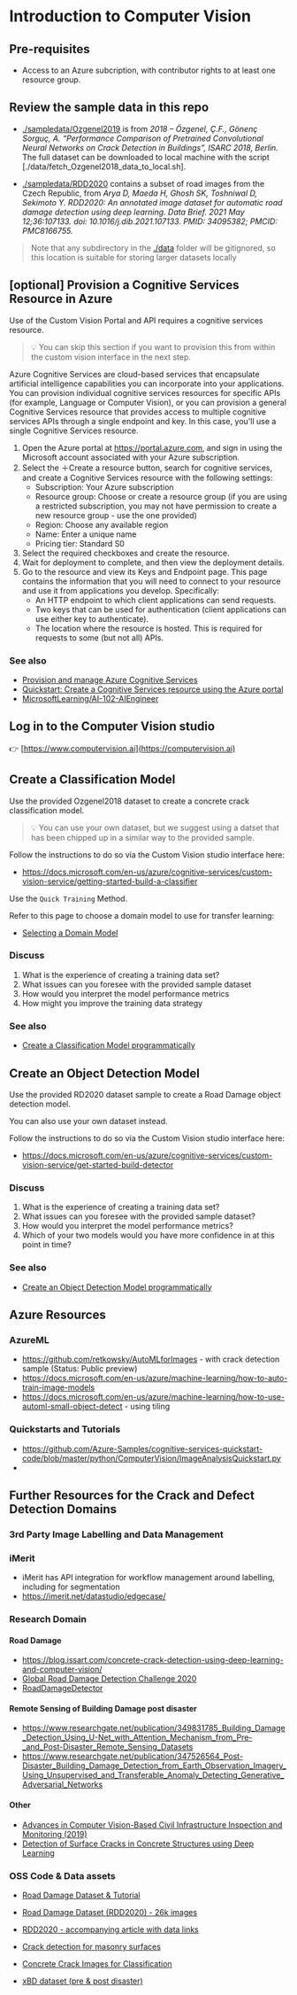 # Introduction to Computer Vision

## Pre-requisites
- Access to an Azure subcription, with contributor rights to at least one resource group.

## Review the sample data in this repo
- [./sampledata/Ozgenel2019](./sampledata/Ozgenel2019) is from *2018 – Özgenel, Ç.F., Gönenç Sorguç, A. “Performance Comparison of Pretrained Convolutional Neural Networks on Crack Detection in Buildings”, ISARC 2018, Berlin.* The full dataset can be downloaded to local machine with the script [./data/fetch_Ozgenel2018_data_to_local.sh].

- [./sampledata/RDD2020](./sampledata/RDD2020) contains a subset of road images from the Czech Republic, from *Arya D, Maeda H, Ghosh SK, Toshniwal D, Sekimoto Y. RDD2020: An annotated image dataset for automatic road damage detection using deep learning. Data Brief. 2021 May 12;36:107133. doi: 10.1016/j.dib.2021.107133. PMID: 34095382; PMCID: PMC8166755.*

> Note that any subdirectory in the [./data](./data) folder will be gitignored, so this location is suitable for storing larger datasets locally


## [optional] Provision a Cognitive Services Resource in Azure 

Use of the Custom Vision Portal and API requires a cognitive services resource.

> 💡 You can skip this section if you want to provision this from within the custom vision interface in the next step. 

Azure Cognitive Services are cloud-based services that encapsulate artificial intelligence capabilities you can incorporate into your applications. You can provision individual cognitive services resources for specific APIs (for example, Language or Computer Vision), or you can provision a general Cognitive Services resource that provides access to multiple cognitive services APIs through a single endpoint and key. In this case, you'll use a single Cognitive Services resource.

1. Open the Azure portal at https://portal.azure.com, and sign in using the Microsoft account associated with your Azure subscription.
2. Select the ＋Create a resource button, search for cognitive services, and create a Cognitive Services resource with the following settings:
   - Subscription: Your Azure subscription
   - Resource group: Choose or create a resource group (if you are using a restricted subscription, you may not have permission to create a new resource group - use the one provided)
   - Region: Choose any available region
   - Name: Enter a unique name
   - Pricing tier: Standard S0
3. Select the required checkboxes and create the resource.
4. Wait for deployment to complete, and then view the deployment details.
5. Go to the resource and view its Keys and Endpoint page. This page contains the information that you will need to connect to your resource and use it from applications you develop. Specifically:
   - An HTTP endpoint to which client applications can send requests.
   - Two keys that can be used for authentication (client applications can use either key to authenticate).
   - The location where the resource is hosted. This is required for requests to some (but not all) APIs.

### See also
- [Provision and manage Azure Cognitive Services](https://docs.microsoft.com/en-us/learn/paths/provision-manage-azure-cognitive-services/)
- [Quickstart: Create a Cognitive Services resource using the Azure portal](https://docs.microsoft.com/en-us/azure/cognitive-services/cognitive-services-apis-create-account)
- [MicrosoftLearning/AI-102-AIEngineer](https://github.com/MicrosoftLearning/AI-102-AIEngineer/blob/master/Instructions/01-get-started-cognitive-services.md)



## Log in to the Computer Vision studio

👉 [https://www.computervision.ai](https://computervision.ai)


## Create a Classification Model
Use the provided Ozgenel2018 dataset to create a concrete crack classification model.

> 💡 You can use your own dataset, but we suggest using a datset that has been chipped up in a similar way to the provided sample.

Follow the instructions to do so via the Custom Vision studio interface here:
- https://docs.microsoft.com/en-us/azure/cognitive-services/custom-vision-service/getting-started-build-a-classifier 

Use the `Quick Training` Method.

Refer to this page to choose a domain model to use for transfer learning:

- [Selecting a Domain Model](https://docs.microsoft.com/en-us/azure/cognitive-services/custom-vision-service/select-domain)


### Discuss
1. What is the experience of creating a training data set?
2. What issues can you foresee with the provided sample dataset
3. How would you interpret the model performance metrics
3. How might you improve the training data strategy

### See also
- [Create a Classification Model programmatically](https://docs.microsoft.com/en-us/azure/cognitive-services/Custom-Vision-Service/quickstarts/image-classification)



## Create an Object Detection Model
Use the provided RD2020 dataset sample to create a Road Damage object detection model.

You can also use your own dataset instead. 

Follow the instructions to do so via the Custom Vision studio interface here:
- https://docs.microsoft.com/en-us/azure/cognitive-services/custom-vision-service/get-started-build-detector


### Discuss
1. What is the experience of creating a training data set?
2. What issues can you foresee with the provided sample dataset?
3. How would you interpret the model performance metrics?
4. Which of your two models would you have more confidence in at this point in time?

### See also
- [Create an Object Detection Model programmatically](https://docs.microsoft.com/en-us/azure/cognitive-services/custom-vision-service/quickstarts/object-detection)




## Azure Resources

### AzureML
- https://github.com/retkowsky/AutoMLforImages - with crack detection sample (Status: Public preview)
- https://docs.microsoft.com/en-us/azure/machine-learning/how-to-auto-train-image-models
- https://docs.microsoft.com/en-us/azure/machine-learning/how-to-use-automl-small-object-detect - using tiling



### Quickstarts and Tutorials
- https://github.com/Azure-Samples/cognitive-services-quickstart-code/blob/master/python/ComputerVision/ImageAnalysisQuickstart.py
- 






## Further Resources for the Crack and Defect Detection Domains

### 3rd Party Image Labelling and Data Management
### iMerit
- iMerit has API integration for workflow management around labelling, including for segmentation
- https://imerit.net/datastudio/edgecase/

### Research Domain
#### Road Damage
- https://blog.issart.com/concrete-crack-detection-using-deep-learning-and-computer-vision/
- [Global Road Damage Detection Challenge 2020](https://rdd2020.sekilab.global/)
- [RoadDamageDetector](https://github.com/sekilab/RoadDamageDetector)

#### Remote Sensing of Building Damage post disaster
- https://www.researchgate.net/publication/349831785_Building_Damage_Detection_Using_U-Net_with_Attention_Mechanism_from_Pre-_and_Post-Disaster_Remote_Sensing_Datasets
- https://www.researchgate.net/publication/347526564_Post-Disaster_Building_Damage_Detection_from_Earth_Observation_Imagery_Using_Unsupervised_and_Transferable_Anomaly_Detecting_Generative_Adversarial_Networks

 
#### Other
- [Advances in Computer Vision-Based Civil Infrastructure Inspection and Monitoring (2019)](https://www.sciencedirect.com/science/article/pii/S2095809918308130)
- [Detection of Surface Cracks in Concrete Structures using Deep Learning](https://towardsdatascience.com/detection-of-surface-cracks-in-concrete-structures-using-deep-learning-f8f85cd8ac8b)

### OSS Code & Data assets
- [Road Damage Dataset & Tutorial](https://github.com/sekilab/RoadDamageDetector/blob/master/RoadDamageDatasetTutorial.ipynb)

- [Road Damage Dataset (RDD2020) - 26k images](https://data.mendeley.com/datasets/5ty2wb6gvg/1)
- [RDD2020 - accompanying article with data links](https://github.com/sekilab/RoadDamageDetector)

- [Crack detection for masonry surfaces](https://github.com/dimitrisdais/crack_detection_CNN_masonry)
- [Concrete Crack Images for Classification](https://data.mendeley.com/datasets/5y9wdsg2zt/2)

- [xBD dataset (pre & post disaster)](https://github.com/DIUx-xView/xView2_baseline)
